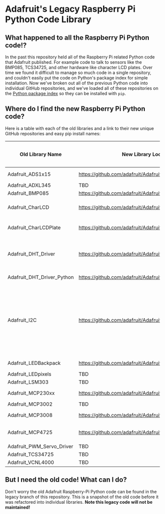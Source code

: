 # Adafruit's Legacy Raspberry Pi Python Code Library

## What happened to all the Raspberry Pi Python code!?

In the past this repository held all of the Raspberry Pi related Python code
that Adafruit published.  For example code to talk to sensors like the BMP085,
TCS34725, and other hardware like character LCD plates.  Over time we found it
difficult to manage so much code in a single repository, and couldn't easily put
the code on Python's package index for simple installation.  Now we've broken out
all of the previous Python code into individual GitHub repositories, and we've
loaded all of these repositories on the [Python package index](https://pypi.python.org/pypi)
so they can be installed with `pip`.

## Where do I find the new Raspberry Pi Python code?

Here is a table with each of the old libraries and a link to their new unique
GitHub repositories and easy pip install names:

| Old Library Name | New Library Location | New `pip install` Package Name | Notes |
|------------------|----------------------|--------------------------------|-------|
| Adafruit_ADS1x15 | https://github.com/adafruit/Adafruit_Python_ADS1X15 | adafruit-ads1x15 | [See guide](https://learn.adafruit.com/raspberry-pi-analog-to-digital-converters). |
| Adafruit_ADXL345 | TBD | TBD | - |
| Adafruit_BMP085 | https://github.com/adafruit/Adafruit_Python_BMP | TBD | [See guide](https://learn.adafruit.com/using-the-bmp085-with-raspberry-pi/using-the-adafruit-bmp085-python-library). |
| Adafruit_CharLCD | https://github.com/adafruit/Adafruit_Python_CharLCD | TBD | [See new character LCD guide](https://learn.adafruit.com/character-lcd-with-raspberry-pi-or-beaglebone-black/overview). |
| Adafruit_CharLCDPlate | https://github.com/adafruit/Adafruit_Python_CharLCD | TBD | [See new character LCD guide](https://learn.adafruit.com/character-lcd-with-raspberry-pi-or-beaglebone-black/overview). |
| Adafruit_DHT_Driver | https://github.com/adafruit/Adafruit_Python_DHT | - | See the [C code for reading the DHT sensor](https://github.com/adafruit/Adafruit_Python_DHT/tree/master/source/Raspberry_Pi_2) in the updated Python driver. |
| Adafruit_DHT_Driver_Python | https://github.com/adafruit/Adafruit_Python_DHT | TBD | [See updated DHT sensor guide](https://learn.adafruit.com/dht-humidity-sensing-on-raspberry-pi-with-gdocs-logging/overview) |
| Adafruit_I2C | https://github.com/adafruit/Adafruit_Python_GPIO | TBD | See [updated I2C code](https://github.com/adafruit/Adafruit_Python_GPIO/blob/master/Adafruit_GPIO/I2C.py) in the Python GPIO library.  Import with `import Adafruit_GPIO.I2C as I2C` and create an instance of `I2C.Device` instead of the old `Adafruit_I2C` class. |
| Adafruit_LEDBackpack | https://github.com/adafruit/Adafruit_Python_LED_Backpack | TBD | [See new LED backpacks guide.](https://learn.adafruit.com/led-backpack-displays-on-raspberry-pi-and-beaglebone-black/overview) |
| Adafruit_LEDpixels | TBD | TBD | - |
| Adafruit_LSM303 | TBD | TBD | - |
| Adafruit_MCP230xx | https://github.com/adafruit/Adafruit_Python_GPIO | TBD | See [updated MCP230xx code](https://github.com/adafruit/Adafruit_Python_GPIO/blob/master/Adafruit_GPIO/MCP230xx.py). |
| Adafruit_MCP3002 | TBD | TBD | - |
| Adafruit_MCP3008 | https://github.com/adafruit/Adafruit_Python_MCP3008 | adafruit-mcp3008 | [See guide](https://learn.adafruit.com/raspberry-pi-analog-to-digital-converters). |
| Adafruit_MCP4725 | https://github.com/adafruit/Adafruit_Python_MCP4725 | adafruit-mcp4725 | [See old guide](https://learn.adafruit.com/mcp4725-12-bit-dac-with-raspberry-pi/overview) (TBD update to use new lib) |
| Adafruit_PWM_Servo_Driver | TBD | TBD | - |
| Adafruit_TCS34725 | TBD | TBD | - |
| Adafruit_VCNL4000 | TBD | TBD | - |

## But I **need** the old code!  What can I do?

Don't worry the old Adafruit Raspberry-Pi Python code can be found in the
legacy branch of this repository.  This is a snapshot of the old code before it
was refactored into individual libraries. **Note this legacy code will not be
maintained!**
